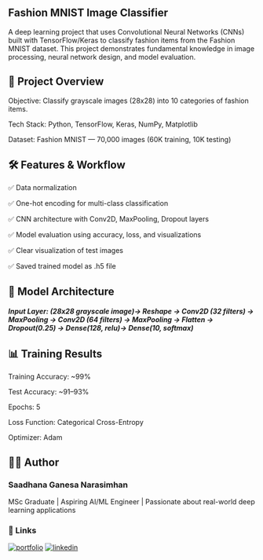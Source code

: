 ## Fashion MNIST Image Classifier

A deep learning project that uses Convolutional Neural Networks (CNNs) built with TensorFlow/Keras to classify fashion items from the Fashion MNIST dataset. This project demonstrates fundamental knowledge in image processing, neural network design, and model evaluation.

## 📂 Project Overview
Objective: Classify grayscale images (28x28) into 10 categories of fashion items.

Tech Stack: Python, TensorFlow, Keras, NumPy, Matplotlib

Dataset: Fashion MNIST — 70,000 images (60K training, 10K testing)

## 🛠️ Features & Workflow
✅ Data normalization

✅ One-hot encoding for multi-class classification

✅ CNN architecture with Conv2D, MaxPooling, Dropout layers

✅ Model evaluation using accuracy, loss, and visualizations

✅ Clear visualization of test images

✅ Saved trained model as .h5 file

## 🚀 Model Architecture

##### Input Layer: (28x28 grayscale image)→ Reshape → Conv2D (32 filters) → MaxPooling → Conv2D (64 filters) → MaxPooling → Flatten → Dropout(0.25) → Dense(128, relu)→ Dense(10, softmax)

## 📊 Training Results
Training Accuracy: ~99%

Test Accuracy: ~91–93%

Epochs: 5

Loss Function: Categorical Cross-Entropy

Optimizer: Adam

## 🧑‍💻 Author
### Saadhana Ganesa Narasimhan
MSc Graduate | Aspiring AI/ML Engineer | Passionate about real-world deep learning applications

### 🔗 Links
[![portfolio](https://img.shields.io/badge/my_portfolio-000?style=for-the-badge&logo=ko-fi&logoColor=white)](https://saadhanag13.github.io/MyResume/)
[![linkedin](https://img.shields.io/badge/linkedin-0A66C2?style=for-the-badge&logo=linkedin&logoColor=white)](https://www.linkedin.com/in/saadhana-ganesh-45a50a18b/)

